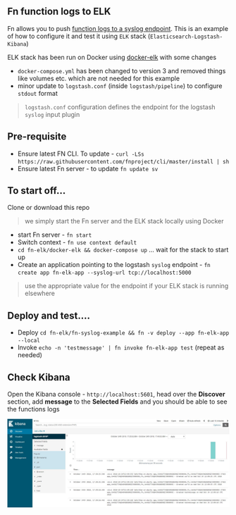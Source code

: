 ## Fn function logs to ELK

Fn allows you to push [function logs to a syslog endpoint](https://github.com/fnproject/docs/blob/master/fn/operate/logging.md#remote-syslog-for-functions). This is an example of how to configure it and test it using `ELK` stack (`Elasticsearch-Logstash-Kibana`)

ELK stack has been run on Docker using [docker-elk](https://github.com/deviantony/docker-elk) with some changes

- `docker-compose.yml` has been changed to version 3 and removed things like volumes etc. which are not needed for this example
- minor update to `logstash.conf` (inside `logstash/pipeline`) to configure `stdout` format

> `logstash.conf` configuration defines the endpoint for the logstash `syslog` input plugin

## Pre-requisite

- Ensure latest FN CLI. To update - `curl -LSs https://raw.githubusercontent.com/fnproject/cli/master/install | sh`
- Ensure latest Fn server - to update `fn update sv`

## To start off...

Clone or download this repo

> we simply start the Fn server and the ELK stack locally using Docker

- start Fn server - `fn start`
- Switch context - `fn use context default`
- `cd fn-elk/docker-elk && docker-compose up` ... wait for the stack to start up
- Create an application pointing to the logstash `syslog` endpoint - `fn create app fn-elk-app --syslog-url tcp://localhost:5000`

> use the appropriate value for the endpoint if your ELK stack is running elsewhere

## Deploy and test....

- Deploy `cd fn-elk/fn-syslog-example && fn -v deploy --app fn-elk-app --local`
- Invoke `echo -n 'testmessage' | fn invoke fn-elk-app test` (repeat as needed)

## Check Kibana

Open the Kibana console - `http://localhost:5601`, head over the **Discover** section, add **message** to the **Selected Fields** and you should be able to see the functions logs

![](kibana-logs.JPG)



 
